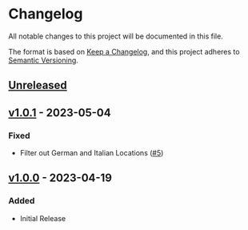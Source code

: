 # Changelog

All notable changes to this project will be documented in this file.

The format is based on [Keep a Changelog](https://keepachangelog.com/en/1.0.0/),
and this project adheres to [Semantic Versioning](https://semver.org/spec/v2.0.0.html).

## [Unreleased](https://github.com/stefanzweifel/faker-swiss-locations/compare/v1.0.1...HEAD)

<!-- New Release notes will be placed here automatically -->
## [v1.0.1](https://github.com/stefanzweifel/faker-swiss-locations/compare/v1.0.0...v1.0.1) - 2023-05-04

### Fixed

- Filter out German and Italian Locations ([#5](https://github.com/stefanzweifel/faker-swiss-locations/pull/5))

## [v1.0.0](https://github.com/stefanzweifel/faker-swiss-locations/compare/v0.0.0...v1.0.0) - 2023-04-19

### Added

- Initial Release
